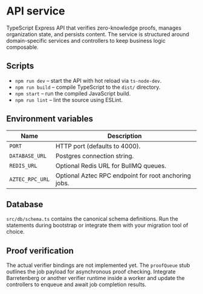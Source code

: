 # API service

TypeScript Express API that verifies zero-knowledge proofs, manages organization state, and persists content.  The service is
structured around domain-specific services and controllers to keep business logic composable.

## Scripts

- `npm run dev` – start the API with hot reload via `ts-node-dev`.
- `npm run build` – compile TypeScript to the `dist/` directory.
- `npm start` – run the compiled JavaScript build.
- `npm run lint` – lint the source using ESLint.

## Environment variables

| Name | Description |
| ---- | ----------- |
| `PORT` | HTTP port (defaults to 4000). |
| `DATABASE_URL` | Postgres connection string. |
| `REDIS_URL` | Optional Redis URL for BullMQ queues. |
| `AZTEC_RPC_URL` | Optional Aztec RPC endpoint for root anchoring jobs. |

## Database

`src/db/schema.ts` contains the canonical schema definitions.  Run the statements during bootstrap or integrate them with your
migration tool of choice.

## Proof verification

The actual verifier bindings are not implemented yet.  The `proofQueue` stub outlines the job payload for asynchronous proof
checking.  Integrate Barretenberg or another verifier runtime inside a worker and update the controllers to enqueue and await
job completion results.

